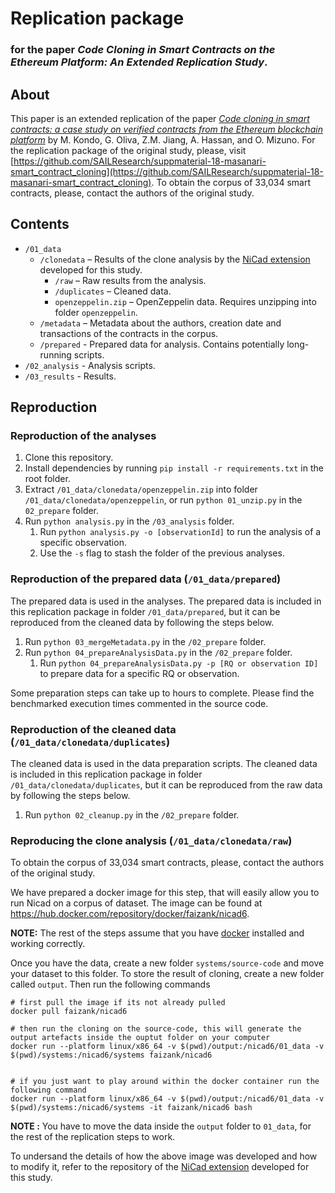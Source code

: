 # Replication package

### for the paper _Code Cloning in Smart Contracts on the Ethereum Platform: An Extended Replication Study_.

## About

This paper is an extended replication of the paper [_Code cloning in smart contracts: a case study on verified contracts from the Ethereum blockchain platform_](https://link.springer.com/article/10.1007/s10664-020-09852-5) by M. Kondo, G. Oliva, Z.M. Jiang, A. Hassan, and O. Mizuno. For the replication package of the original study, please, visit [https://github.com/SAILResearch/suppmaterial-18-masanari-smart_contract_cloning](https://github.com/SAILResearch/suppmaterial-18-masanari-smart_contract_cloning). To obtain the corpus of 33,034 smart contracts, please, contact the authors of the original study.

## Contents

- `/01_data`
  - `/clonedata` – Results of the clone analysis by the [NiCad extension](https://github.com/eff-kay/nicad6) developed for this study.
    - `/raw` – Raw results from the analysis.
    - `/duplicates` – Cleaned data.
    - `openzeppelin.zip` – OpenZeppelin data. Requires unzipping into folder `openzeppelin`.
  - `/metadata` – Metadata about the authors, creation date and transactions of the contracts in the corpus.
  - `/prepared` - Prepared data for analysis. Contains potentially long-running scripts.
- `/02_analysis` - Analysis scripts.
- `/03_results` - Results.

## Reproduction

### Reproduction of the analyses

1. Clone this repository.
2. Install dependencies by running `pip install -r requirements.txt` in the root folder.
3. Extract `/01_data/clonedata/openzeppelin.zip` into folder `/01_data/clonedata/openzeppelin`, or run `python 01_unzip.py` in the `02_prepare` folder.
4. Run `python analysis.py` in the `/03_analysis` folder.
   1. Run `python analysis.py -o [observationId]` to run the analysis of a specific observation.
   2. Use the `-s` flag to stash the folder of the previous analyses.

### Reproduction of the prepared data (`/01_data/prepared`)

The prepared data is used in the analyses. The prepared data is included in this replication package in folder `/01_data/prepared`, but it can be reproduced from the cleaned data by following the steps below.

1. Run `python 03_mergeMetadata.py` in the `/02_prepare` folder.
2. Run `python 04_prepareAnalysisData.py` in the `/02_prepare` folder.
   1. Run `python 04_prepareAnalysisData.py -p [RQ or observation ID]` to prepare data for a specific RQ or observation.

Some preparation steps can take up to hours to complete. Please find the benchmarked execution times commented in the source code.

### Reproduction of the cleaned data (`/01_data/clonedata/duplicates`)

The cleaned data is used in the data preparation scripts. The cleaned data is included in this replication package in folder `/01_data/clonedata/duplicates`, but it can be reproduced from the raw data by following the steps below.

1. Run `python 02_cleanup.py` in the `/02_prepare` folder.

### Reproducing the clone analysis (`/01_data/clonedata/raw`)

To obtain the corpus of 33,034 smart contracts, please, contact the authors of the original study.

We have prepared a docker image for this step, that will easily allow you to run Nicad on a corpus of dataset. The image can be found at https://hub.docker.com/repository/docker/faizank/nicad6.

**NOTE:** The rest of the steps assume that you have [docker](https://docs.docker.com/get-started/) installed and working correctly.

Once you have the data, create a new folder `systems/source-code` and move your dataset to this folder. To store the result of cloning, create a new folder called `output`. Then run the following commands

```
# first pull the image if its not already pulled
docker pull faizank/nicad6

# then run the cloning on the source-code, this will generate the output artefacts inside the ouptut folder on your computer
docker run --platform linux/x86_64 -v $(pwd)/output:/nicad6/01_data -v $(pwd)/systems:/nicad6/systems faizank/nicad6


# if you just want to play around within the docker container run the following command
docker run --platform linux/x86_64 -v $(pwd)/output:/nicad6/01_data -v $(pwd)/systems:/nicad6/systems -it faizank/nicad6 bash

```

**NOTE :** You have to move the data inside the `output` folder to `01_data`, for the rest of the replication steps to work.

To undersand the details of how the above image was developed and how to modify it, refer to the repository of the [NiCad extension](https://github.com/eff-kay/solidity-nicad) developed for this study.
